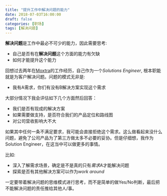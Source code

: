 ```yaml
---
title: "提升工作中解决问题的能力"
date: 2018-07-03T16:00:00
draft: false
categories: [职场]
tags: [解决问题]
---
```


**解决问题**是工作中最必不可少的能力，因此需要思考:

- 自己是否有在**解决问题**这个方面的能力有欠缺
- 如何才能提升这个能力

<!--more-->

回想过去两年在[Moxtra](https://www.moxtra.com)的工作经历，自己作为一个*Solutions Engineer*, 根本职能就是为客户解决问题。问题的模式无非是:

- 我有A需求，你们有没有B解决方案实现这个需求

大部分情况下我会评估如下几个方面然后回答：

- 我们是否有现成的解决方案
- 如果需要做支持，是否符合我们的产品定位和路线图
- 对公司营收影响大不大

如果其中任何一条不满足要求，我可能会直接拒绝这个需求。这么做看起来没什么问题，避免了公司产品为了第三方做太多不必要的妥协。但是仔细想，我作为Solution Engineer，在这当中可以做更多的事情。

比如:

- 深入了解需求场景，确定是不是真的只有*需求A*才能解决问题
- 探索是否有其他解决方案可以作为*work around*

一定要带着解决问题的思维模式进行思考，而不是简单的做Yes/No判断，最后把不能解决问题的责任推给其他人/事。